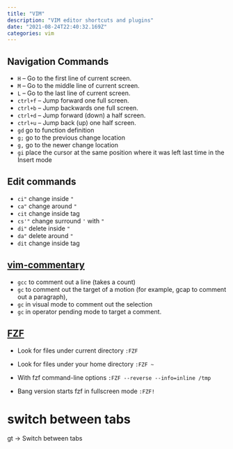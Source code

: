 ```yaml
---
title: "VIM"
description: "VIM editor shortcuts and plugins"
date: "2021-08-24T22:40:32.169Z"
categories: vim
---
```


## Navigation Commands

- `H` – Go to the first line of current screen.
- `M` – Go to the middle line of current screen.
- `L` – Go to the last line of current screen.
- `ctrl+f` – Jump forward one full screen.
- `ctrl+b` – Jump backwards one full screen.
- `ctrl+d` – Jump forward (down) a half screen.
- `ctrl+u` – Jump back (up) one half screen.
- `gd` go to function definition
- `g;` go to the previous change location
- `g,` go to the newer change location
- `gi` place the cursor at the same position where it was left last time in the Insert mode

## Edit commands

- `ci"` change inside `"`
- `ca"` change around `"`
- `cit` change inside tag
- `cs'"` change surround `'` with `"`
- `di"` delete inside `"`
- `da"` delete around `"`
- `dit` change inside tag

## [vim-commentary](!https://github.com/tpope/vim-commentary)

- `gcc` to comment out a line (takes a count)
- `gc` to comment out the target of a motion (for example, gcap to comment out a paragraph),
- `gc` in visual mode to comment out the selection
- `gc` in operator pending mode to target a comment.


## [FZF](!https://github.com/junegunn/fzf/blob/master/README-VIM.md)

- Look for files under current directory
  `:FZF`

- Look for files under your home directory
  `:FZF ~`

- With fzf command-line options
  `:FZF --reverse --info=inline /tmp`

- Bang version starts fzf in fullscreen mode
  `:FZF!`


# switch between tabs

gt -> Switch between tabs


